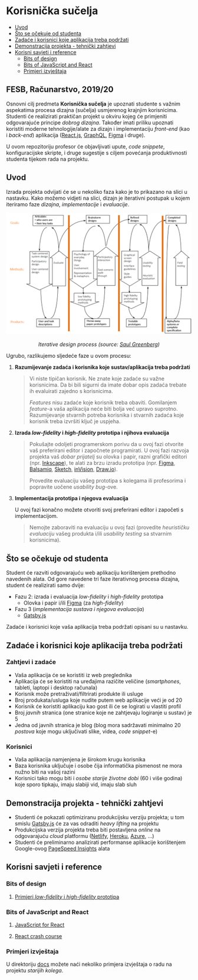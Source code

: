 # Korisnička sučelja <!-- omit in toc -->

<!-- markdownlint-disable MD007 -->

- [Uvod](#uvod)
- [Što se očekuje od studenta](#Što-se-očekuje-od-studenta)
- [Zadaće i korisnici koje aplikacija treba podržati](#zadaće-i-korisnici-koje-aplikacija-treba-podržati)
- [Demonstracija projekta - tehnički zahtjevi](#demonstracija-projekta---tehnički-zahtjevi)
- [Korisni savjeti i reference](#korisni-savjeti-i-reference)
  - [Bits of design](#bits-of-design)
  - [Bits of JavaScript and React](#bits-of-javascript-and-react)
  - [Primjeri izvještaja](#primjeri-izvještaja)

## FESB, Računarstvo, 2019/20 <!-- omit in toc -->

Osnovni cilj predmeta **Korisnička sučelja** je upoznati studente s važnim aspekatima procesa dizajna (sučelja) usmjerenog krajnjim korisnicima. Studenti će realizirati praktičan projekt u okviru kojeg će primjeniti odgovarajuće principe _dobrog dizajna_. Također imati priliku upoznati koristiti moderne tehnologije/alate za dizajn i implementaciju _front-end_ (kao i _back-end_) aplikacija ([React.js](https://reactjs.org), [GraphQL](https://graphql.org), [Figma](https://www.figma.com) i druge).

U ovom repozitoriju profesor će objavljivati upute, _code snippete_, konfiguracijske skripte, i druge sugestije s ciljem povećanja produktivnosti studenta tijekom rada na projektu.

## Uvod

Izrada projekta odvijati će se u nekoliko faza kako je to prikazano na slici u nastavku. Kako možemo vidjeti na slici, dizajn je iterativni postupak u kojem iteriramo faze _dizajna_, _implementacije_ i _evaluacije_.

<!-- markdownlint-disable MD033 -->
<p align="center">
    <img src="./images/interface_design_process.png" width="600px" height="auto"/>
    <br><br>
    <em>Iterative design process (source: <a href="http://saul.cpsc.ucalgary.ca/pmwiki.php/HCIResources/HCILectures">Saul Greenberg</a>)</em>
</p>
<!-- markdownlint-disable MD033 -->

Ugrubo, razlikujemo sljedeće faze u ovom procesu:

1. **Razumijevanje zadaća i korisnika koje sustav/aplikacija treba podržati**
  
   > Vi niste tipičan korisnik. Ne znate koje zadaće su važne korisnicima. Da bi bili sigurni da imate dobar opis zadaća trebate ih evaluirati zajedno s korisnicima.
   >
   > _Features_ nisu zadaće koje korisnik treba obaviti. Gomilanjem _feature_-a vaša aplikacija neće biti bolja već upravo suprotno. Razumijevanje stvarnih potreba korisnika i stvarnih zadaća koje korisnik treba izvršiti ključ je uspjeha.

2. **Izrada _low-fidelity_ i _high-fidelity_ prototipa i njihova evaluacija**

   > Pokušajte odoljeti programerskom porivu da u ovoj fazi otvorite vaš preferirani editor i započnete programirati. U ovoj fazi razvoja projekta vaš _dobar prijatelj_ su olovka i papir, razni grafički editori (npr. [Inkscape](https://inkscape.org/en/)), te alati za brzu izradu prototipa (npr. [Figma](https://www.figma.com), [Balsamiq](https://balsamiq.com), [Sketch](https://www.sketchapp.com), [inVision](https://www.invisionapp.com), [Draw.io](https://www.draw.io/)). 
   >
   > Provedite evaluaciju vašeg prototipa s kolegama ili profesorima i popravite uočene _usability bug_-ove.

3. **Implementacija prototipa i njegova evaluacija**

   U ovoj fazi konačno možete otvoriti svoj preferirani editor i započeti s implementacijom.

   > Nemojte zaboraviti na evaluaciju u ovoj fazi (provedite _heurističku evaluaciju_ vašeg produkta i/ili _usability testing_ sa stvarnim korisnicima).

## Što se očekuje od studenta

Student će razviti odgovarajuću web aplikaciju korištenjem prethodno navedenih alata. Od gore navedene tri faze iterativnog procesa dizajna, student će realizirati samo dvije:

- Fazu 2: izrada i evaluacija _low-fidelity_ i _high-fidelity_ prototipa
  - Olovka i papir i/ili [Figma](https://www.figma.com) (za _high-fidelity_)
- Fazu 3 (_implementacija sustava i njegova evaluacija_)
  - [Gatsby.js](https://www.gatsbyjs.org)

Zadaće i korisnici koje vaša aplikacija treba podržati opisani su u nastavku.

## Zadaće i korisnici koje aplikacija treba podržati

### Zahtjevi i zadaće <!-- omit in toc -->

- Vaša aplikacija će se koristiti iz web preglednika
- Aplikacija će se koristiti na uređajima razičite veličine (_smartphones_, tableti, laptopi i desktop računala)
- Korisnik može pretraživati/filtrirati produkte ili usluge
- Broj produkata/usluga koje nudite putem web aplikacije veći je od 20
- Korisnik će koristiti aplikaciju kao gost ili će se logirati u vlastiti profil
- Broj _javnih_ stranica (one stranice koje ne zahtjevaju logiranje u sustav) je 5
- Jedna od javnih stranica je blog (blog mora sadržavati minimalno 20 _postova_ koje mogu uključivati slike, videa, _code snippet_-e)

### Korisnici <!-- omit in toc -->

- Vaša aplikacija namjenjena je širokom krugu korisnika
- Baza korisnika uključuje i osobe čija informatička pismenost ne mora nužno biti na vašoj razini
- Korisnici tako mogu biti i _osobe starije životne dobi_ (60 i više godina) koje sporo tipkaju, imaju slabiji vid, imaju slab sluh

## Demonstracija projekta - tehnički zahtjevi

- Studenti će pokazati optimiziranu produkcijsku verziju projekta; u tom smislu [Gatsby.js](https://www.gatsbyjs.org) će za vas odraditi _heavy lifting_ na projektu
- Produkcijska verzija projekta treba biti postavljena _online_ na odgovarajuću _cloud_ platformu ([Netlify](https://www.netlify.com/), [Heroku](https://www.heroku.com/), [Azure](https://azure.microsoft.com), ...)
- Studenti će preliminarno analizirati performanse aplikacije korištenjem Google-ovog [PageSpeed Insights](https://developers.google.com/speed/pagespeed/insights/) alata

## Korisni savjeti i reference

### Bits of design

  1. [Primjeri _low-fidelity_ i _high-fidelity_ prototipa](bits-of-design/prototyping/README.md)

### Bits of JavaScript and React

  1. [JavaScript for React](bits-of-javascript-react/javascript-for-react/README.md) 

  2. [React crash course](bits-of-javascript-react/react-crash-course/README.md)

### Primjeri izvještaja

U direktoriju [docs](docs/) možete naći nekoliko primjera izvještaja o radu na projektu _starijih kolega_.
